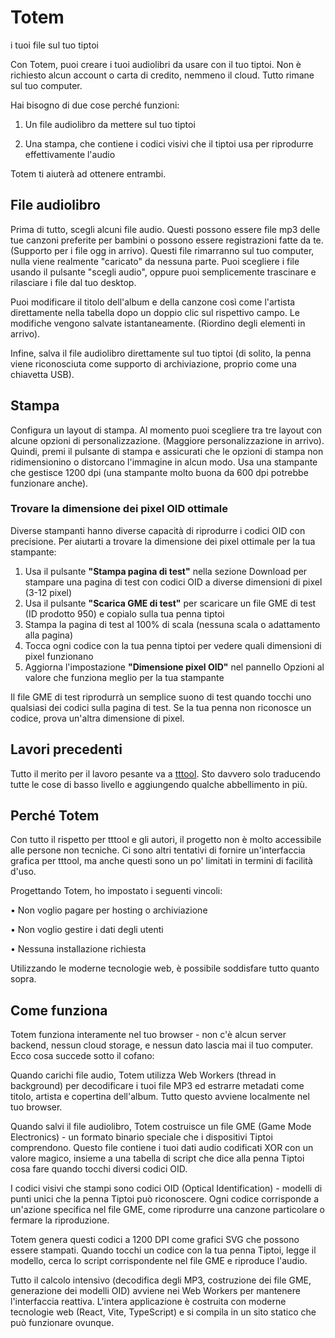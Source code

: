 # Totem

i tuoi file sul tuo tiptoi

Con Totem, puoi creare i tuoi audiolibri da usare con il tuo tiptoi. Non è richiesto alcun account o carta di credito, nemmeno il cloud. Tutto rimane sul tuo computer.

Hai bisogno di due cose perché funzioni:

1. Un file audiolibro da mettere sul tuo tiptoi

2. Una stampa, che contiene i codici visivi che il tiptoi usa per riprodurre effettivamente l'audio

Totem ti aiuterà ad ottenere entrambi.

## File audiolibro

Prima di tutto, scegli alcuni file audio. Questi possono essere file mp3 delle tue canzoni preferite per bambini o possono essere registrazioni fatte da te. (Supporto per i file ogg in arrivo). Questi file rimarranno sul tuo computer, nulla viene realmente "caricato" da nessuna parte. Puoi scegliere i file usando il pulsante "scegli audio", oppure puoi semplicemente trascinare e rilasciare i file dal tuo desktop.

Puoi modificare il titolo dell'album e della canzone così come l'artista direttamente nella tabella dopo un doppio clic sul rispettivo campo. Le modifiche vengono salvate istantaneamente. (Riordino degli elementi in arrivo).

Infine, salva il file audiolibro direttamente sul tuo tiptoi (di solito, la penna viene riconosciuta come supporto di archiviazione, proprio come una chiavetta USB).

## Stampa

Configura un layout di stampa. Al momento puoi scegliere tra tre layout con alcune opzioni di personalizzazione. (Maggiore personalizzazione in arrivo). Quindi, premi il pulsante di stampa e assicurati che le opzioni di stampa non ridimensionino o distorcano l'immagine in alcun modo. Usa una stampante che gestisce 1200 dpi (una stampante molto buona da 600 dpi potrebbe funzionare anche).

### Trovare la dimensione dei pixel OID ottimale

Diverse stampanti hanno diverse capacità di riprodurre i codici OID con precisione. Per aiutarti a trovare la dimensione dei pixel ottimale per la tua stampante:

1. Usa il pulsante **"Stampa pagina di test"** nella sezione Download per stampare una pagina di test con codici OID a diverse dimensioni di pixel (3-12 pixel)
2. Usa il pulsante **"Scarica GME di test"** per scaricare un file GME di test (ID prodotto 950) e copialo sulla tua penna tiptoi
3. Stampa la pagina di test al 100% di scala (nessuna scala o adattamento alla pagina)
4. Tocca ogni codice con la tua penna tiptoi per vedere quali dimensioni di pixel funzionano
5. Aggiorna l'impostazione **"Dimensione pixel OID"** nel pannello Opzioni al valore che funziona meglio per la tua stampante

Il file GME di test riprodurrà un semplice suono di test quando tocchi uno qualsiasi dei codici sulla pagina di test. Se la tua penna non riconosce un codice, prova un'altra dimensione di pixel.

## Lavori precedenti

Tutto il merito per il lavoro pesante va a [tttool](https://github.com/entropia/tip-toi-reveng). Sto davvero solo traducendo tutte le cose di basso livello e aggiungendo qualche abbellimento in più.

## Perché Totem

Con tutto il rispetto per tttool e gli autori, il progetto non è molto accessibile alle persone non tecniche. Ci sono altri tentativi di fornire un'interfaccia grafica per tttool, ma anche questi sono un po' limitati in termini di facilità d'uso.

Progettando Totem, ho impostato i seguenti vincoli:

• Non voglio pagare per hosting o archiviazione

• Non voglio gestire i dati degli utenti

• Nessuna installazione richiesta

Utilizzando le moderne tecnologie web, è possibile soddisfare tutto quanto sopra.

## Come funziona

Totem funziona interamente nel tuo browser - non c'è alcun server backend, nessun cloud storage, e nessun dato lascia mai il tuo computer. Ecco cosa succede sotto il cofano:

Quando carichi file audio, Totem utilizza Web Workers (thread in background) per decodificare i tuoi file MP3 ed estrarre metadati come titolo, artista e copertina dell'album. Tutto questo avviene localmente nel tuo browser.

Quando salvi il file audiolibro, Totem costruisce un file GME (Game Mode Electronics) - un formato binario speciale che i dispositivi Tiptoi comprendono. Questo file contiene i tuoi dati audio codificati XOR con un valore magico, insieme a una tabella di script che dice alla penna Tiptoi cosa fare quando tocchi diversi codici OID.

I codici visivi che stampi sono codici OID (Optical Identification) - modelli di punti unici che la penna Tiptoi può riconoscere. Ogni codice corrisponde a un'azione specifica nel file GME, come riprodurre una canzone particolare o fermare la riproduzione.

Totem genera questi codici a 1200 DPI come grafici SVG che possono essere stampati. Quando tocchi un codice con la tua penna Tiptoi, legge il modello, cerca lo script corrispondente nel file GME e riproduce l'audio.

Tutto il calcolo intensivo (decodifica degli MP3, costruzione dei file GME, generazione dei modelli OID) avviene nei Web Workers per mantenere l'interfaccia reattiva. L'intera applicazione è costruita con moderne tecnologie web (React, Vite, TypeScript) e si compila in un sito statico che può funzionare ovunque.
